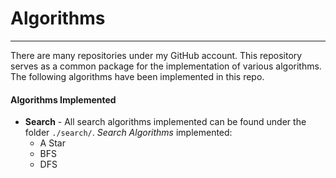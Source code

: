 # Algorithms
___

There are many repositories under my GitHub account. This repository serves as a common package for the implementation of various algorithms. The following algorithms have been implemented in this repo.

#### Algorithms Implemented

* **Search** - All search algorithms implemented can be found under the folder `./search/`. *Search Algorithms* implemented:
    * A Star
    * BFS
    * DFS